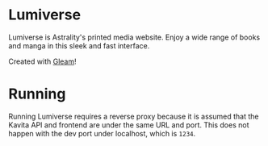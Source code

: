 # Lumiverse

Lumiverse is Astrality's printed media website. Enjoy a wide range
of books and manga in this sleek and fast interface.

Created with [Gleam](https://gleam.run/)!

# Running
Running Lumiverse requires a reverse proxy because it is assumed
that the Kavita API and frontend are under the same URL and port.
This does not happen with the dev port under localhost, which is `1234`.
